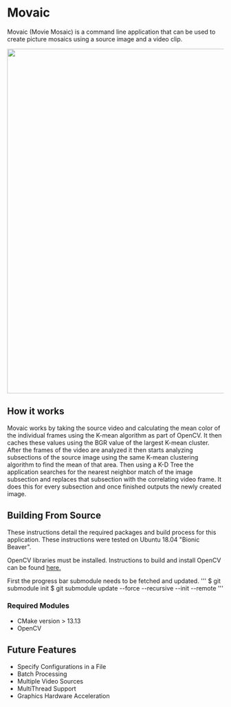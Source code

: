 # Movaic

Movaic (Movie Mosaic) is a command line application that can be used to create picture mosaics using a source image and a video clip.
 
<p align="center">
  <img width="535" height="800" src="https://github.com/GoldenBug/ReadMe_Asset_Host/blob/master/Movaic_Assets/Output_Example.gif">
</p>

## How it works

Movaic works by taking the source video and calculating the mean color of the individual frames using the K-mean algorithm as part of OpenCV.
It then caches these values using the BGR value of the largest K-mean cluster. 
After the frames of the video are analyzed it then starts analyzing subsections of the source image using the same K-mean clustering
algorithm to find the mean of that area. 
Then using a K-D Tree the application searches for the nearest neighbor match of the image subsection and replaces that subsection with the
correlating video frame. It does this for every subsection and once finished outputs the newly created image. 

## Building From Source

These instructions detail the required packages and build process for this application.
These instructions were tested on Ubuntu 18.04 "Bionic Beaver".

OpenCV libraries must be installed.
Instructions to build and install OpenCV can be found [here.](https://docs.opencv.org/2.4/doc/tutorials/introduction/linux_install/linux_install.html) 

First the progress bar submodule needs to be fetched and updated.
'''
$ git submodule init
$ git submodule update --force --recursive --init --remote
'''


### Required Modules
* CMake version > 13.13
* OpenCV

## Future Features
* Specify Configurations in a File
* Batch Processing
* Multiple Video Sources
* MultiThread Support
* Graphics Hardware Acceleration